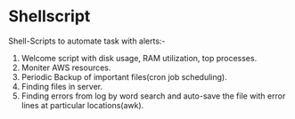# Shellscript
Shell-Scripts to automate task with alerts:-
1. Welcome script with disk usage, RAM utilization, top processes.
2. Moniter AWS resources.
3. Periodic Backup of important files(cron job scheduling).
4. Finding files in server.
5. Finding errors from log by word search and auto-save the file with error lines at particular locations(awk).
